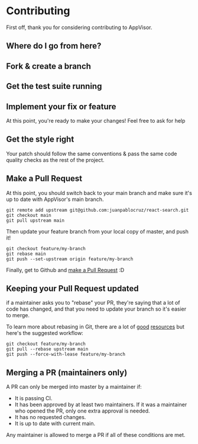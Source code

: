# Contributing
First off, thank you for considering contributing to AppVisor. 

## Where do I go from here?

## Fork & create a branch

## Get the test suite running

## Implement your fix or feature
At this point, you're ready to make your changes! Feel free to ask for help

## Get the style right
Your patch should follow the same conventions & pass the same code quality checks as the rest of the project. 

## Make a Pull Request
At this point, you should switch back to your main branch and make sure it's up to date with AppVisor's main branch.

```
git remote add upstream git@github.com:juanpablocruz/react-search.git
git checkout main
git pull upstream main
```
Then update your feature branch from your local copy of master, and push it!
```
git checkout feature/my-branch
git rebase main
git push --set-upstream origin feature/my-branch
```
Finally, get to Github and [make a Pull Request](https://github.com/juanpablocruz/react-search/pulls) :D

## Keeping your Pull Request updated
if a maintainer asks you to "rebase" your PR, they're saying that a lot of code has changed, and that you need to update your branch so it's easier to merge.

To learn more about rebasing in Git, there are a lot of [good](http://git-scm.com/book/en/v2/Git-Branching-Rebasing) [resources](https://docs.github.com/en/get-started/using-git/about-git-rebase) but here's the suggested workflow:

```
git checkout feature/my-branch
git pull --rebase upstream main
git push --force-with-lease feature/my-branch
```

## Merging a PR (maintainers only)
A PR can only be merged into master by a maintainer if:
- It is passing CI.
- It has been approved by at least two maintainers. If it was a maintainer who opened the PR, only one extra approval is needed.
- It has no requested changes.
- It is up to date with current main.

Any maintainer is allowed to merge a PR if all of these conditions are met.


